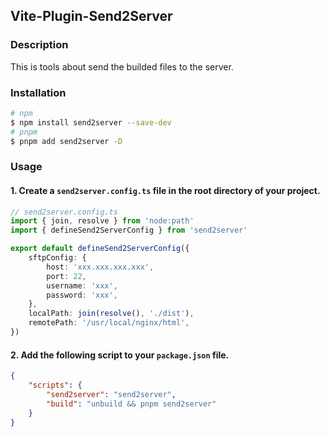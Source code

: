 ## Vite-Plugin-Send2Server

### Description
This is tools about send the builded files to the server.

### Installation

```bash
# npm
$ npm install send2server --save-dev
# pnpm
$ pnpm add send2server -D
```

### Usage

#### 1. Create a `send2server.config.ts` file in the root directory of your project.
```typescript
// send2server.config.ts
import { join, resolve } from 'node:path'
import { defineSend2ServerConfig } from 'send2server'

export default defineSend2ServerConfig({
    sftpConfig: {
        host: 'xxx.xxx.xxx.xxx',
        port: 22,
        username: 'xxx',
        password: 'xxx',
    },
    localPath: join(resolve(), './dist'),
    remotePath: '/usr/local/nginx/html',
})
```

#### 2. Add the following script to your `package.json` file.
```json
{
    "scripts": {
        "send2server": "send2server",
        "build": "unbuild && pnpm send2server"
    }
}
```
